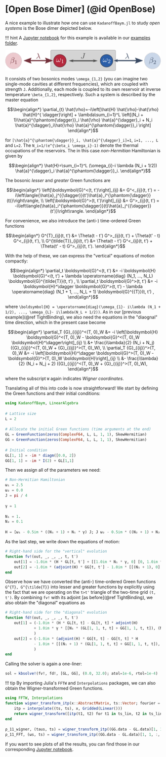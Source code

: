 # [Open Bose Dimer] (@id OpenBose)

A nice example to illustrate how one can use `KadanoffBaym.jl` to study *open systems* is the Bose dimer depicted below.

!!! hint
    A [Jupyter notebook](https://github.com/NonequilibriumDynamics/KadanoffBaym.jl/blob/master/examples/bosonic-dimer.ipynb) for this example is available in our [examples folder](https://github.com/NonequilibriumDynamics/KadanoffBaym.jl/tree/master/examples).

![Set-up of the open Bose dimer](../assets/OpenBoseDimer.png)

It consists of two bosonics modes ``\omega_{1,2}`` (you can imagine two single-mode cavities at different frequencies), which are coupled with strength ``J``. Additionally, each mode is coupled to its own reservoir at inverse temperature ``\beta_{1,2}``, respectively. Such a system is described by the master equation
```math
\begin{align*}
	\partial_{t} \hat{\rho}=-i\left[\hat{H} \hat{\rho}-\hat{\rho} \hat{H}^{
		\dagger}\right]
	+ \lambda\sum_{i=1}^L \left[(N_i + 1)\hat{a}^{\phantom{\dagger}}_i \hat{\rho}  \hat{a}^{\dagger}_i + N_i \hat{a}^{\dagger}_i\hat{\rho}   \hat{a}^{\phantom{\dagger}}_i \right]
\end{align*}
```
for ``[\hat{a}^{\phantom{\dagger}}_i, \hat{a}^{\dagger}_i]=1``, ``i=1, ..., L`` and ``L=2``. The ``N_i=1/(e^{\beta_i \omega_i}-1)`` denote the thermal occupations of the reservoirs. The in this case *non-Hermitian* Hamiltonian is given by
```math
\begin{align*}
    \hat{H}=\sum_{i=1}^L (\omega_{i}-i \lambda (N_i + 1/2)) \hat{a}^{\dagger}_i \hat{a}^{\phantom{\dagger}}_i.
\end{align*}
```
The bosonic *lesser* and *greater* Green functions are 
```math
\begin{align*}
	\left[\boldsymbol{G}^<(t, t')\right]_{ij} &= G^<_{ij}(t, t') = -i\left\langle{\hat{a}_j^{{\dagger}}(t')\hat{a}_i^{\phantom{\dagger}}(t)}\right\rangle, \\
	\left[\boldsymbol{G}^>(t, t')\right]_{ij} &= G^>_{ij}(t, t') = -i\left\langle{\hat{a}_i^{\phantom{\dagger}}(t)\hat{a}_j^{{\dagger}}(t')}\right\rangle.
\end{align*}
```
For convenience, we also introduce the (anti-) time-ordered Green functions
```math
\begin{align*}
	G^{T}_{ij}(t, t') &= \Theta(t - t') G^>_{ij}(t, t') +  \Theta(t' - t) G^<_{ij}(t, t'), \\
	G^{\tilde{T}}_{ij}(t, t') &= \Theta(t - t') G^<_{ij}(t, t') +  \Theta(t' - t) G^>_{ij}(t, t').
\end{align*}
```
With the help of these, we can express the "vertical" equations of motion compactly:
```math
\begin{align*}
	\partial_t \boldsymbol{G}^<(t, t') &= -i \boldsymbol{H} \boldsymbol{G}^<(t, t') + \lambda \operatorname{diag} (N_1, ..., N_L) \boldsymbol{G}^{\tilde{T}}(t, t') , \\
	\partial_t \boldsymbol{G}^>(t, t') &= -i \boldsymbol{H}^\dagger \boldsymbol{G}^>(t, t') - \lambda \operatorname{diag} (N_1 + 1, ..., N_L + 1) \boldsymbol{G}^{{T}}(t, t') ,
\end{align*}
```
where ``\boldsymbol{H} = \operatorname{diag}(\omega_{1}- i\lambda (N_1 + 1/2), ..., \omega_{L}- i\lambda(N_L + 1/2))``. As in our [previous example](@ref TightBinding), we also need the equations in the "diaognal" time direction, which in the present case become
```math
\begin{align*}
	\partial_T {G}_{{ij}}^<(T, 0)_W &= 
	-i \left[\boldsymbol{H} \boldsymbol{G}^<(T, 0)_W - \boldsymbol{G}^<(T, 0)_W \boldsymbol{H}^\dagger\right]_{ij} \\
	&+ \frac{i\lambda}{2} (N_i + N_j) ({G}_{{ij}}^<(T, 0)_W + {G}_{{ij}}^>(T, 0)_W), \\
	\partial_T {G}_{{ij}}^>(T, 0)_W &= -i \left[\boldsymbol{H}^\dagger \boldsymbol{G}^>(T, 0)_W - \boldsymbol{G}^>(T, 0)_W \boldsymbol{H}\right]_{ij} 
	\\
	&- \frac{i\lambda}{2} (N_i + N_j + 2) ({G}_{{ij}}^<(T, 0)_W + {G}_{{ij}}^>(T, 0)_W),
\end{align*}
```
where the subscript ``W`` again indicates *Wigner coordinates*. 

Translating all of this into code is now straightforward! We start by defining the Green functions and their initial conditions:
```julia
using KadanoffBaym, LinearAlgebra

# Lattice size
L = 2

# Allocate the initial Green functions (time arguments at the end)
GL = GreenFunction(zeros(ComplexF64, L, L, 1, 1), SkewHermitian)
GG = GreenFunction(zeros(ComplexF64, L, L, 1, 1), SkewHermitian)

# Initial condition
GL[1, 1] = -im * diagm([0.0, 2])
GG[1, 1] = -im * I(2) + GL[1,1]
```
Then we assign all of the parameters we need:
```julia
# Non-Hermitian Hamiltonian
ω₁ = 2.5
ω₂ = 0.0
J = pi / 4

γ = 1

N₁ = 1.
N₂ = 0.1

H = [ω₁ - 0.5im * ((N₁ + 1) + N₁ * γ) J; J ω₂ - 0.5im * ((N₂ + 1) + N₂ * γ)]
```
As the last step, we write down the equations of motion:
```julia
# Right-hand side for the "vertical" evolution
function fv!(out, _, _, _, t, t′)
    out[1] = -1.0im * (H * GL[t, t′] + [[1.0im * N₁ * γ, 0] [0, 1.0im * N₂ * γ]] * GL[t, t′])
    out[2] = -1.0im * (adjoint(H) * GG[t, t′] - 1.0im * [[(N₁ + 1), 0] [0, (N₂ + 1)]] * GG[t, t′])
end
```
Observe how we have converted the (anti-) time-ordered Green functions ``G^{T}, G^{\tilde{T}}`` into lesser and greater functions by explicitly using the fact that we are operating on the ``t>t'`` triangle of the two-time grid ``(t, t')``. By combining `fv!` with its adjoint [as before](@ref TightBinding), we also obtain the "diagonal" equations as
```julia
# Right-hand side for the "diagonal" evolution
function fd!(out, _, _, _, t, t′)
    out[1] = (-1.0im * (H * GL[t, t] - GL[t, t] * adjoint(H)
             + 1.0im * γ * [[N₁ * (GL[1, 1, t, t] + GG[1, 1, t, t]), (N₁ + N₂) * (GL[2, 1, t, t] + GG[2, 1, t, t]) / 2] [(N₁ + N₂) * (GL[1, 2, t, t] + GG[1, 2, t, t]) / 2, N₂ * (GL[2, 2, t, t] + GG[2, 2, t, t])]])
             )
    out[2] = (-1.0im * (adjoint(H) * GG[t, t] - GG[t, t] * H
             - 1.0im * [[(N₁ + 1) * (GL[1, 1, t, t] + GG[1, 1, t, t]), (N₁ + N₂ + 2) * (GG[2, 1, t, t] + GL[2, 1, t, t]) / 2] [(N₁ + N₂ + 2) * (GG[1, 2, t, t] + GL[1, 2, t, t]) / 2, (N₂ + 1) * (GL[2, 2, t, t] + GG[2, 2, t, t])]])
             )
end
```
Calling the solver is again a one-liner:
```julia
sol = kbsolve!(fv!, fd!, [GL, GG], (0.0, 32.0); atol=1e-6, rtol=1e-4)
```

!!! tip
    By importing Julia's `FFTW` and `Interpolations` packages, we can also obtain the Wigner-transformed Green functions.

```julia
using FFTW, Interpolations
function wigner_transform_itp(x::AbstractMatrix, ts::Vector; fourier = true, ts_lin = range(first(ts), last(ts); length = length(ts)))
    itp = interpolate((ts, ts), x, Gridded(Linear()))
    return wigner_transform([itp(t1, t2) for t1 in ts_lin, t2 in ts_lin]; ts = ts_lin, fourier = fourier)
end

ρ_11_wigner, (taus, ts) = wigner_transform_itp((GG.data - GL.data)[1, 1, :, :], sol.t; fourier=false)
ρ_11_FFT, (ωs, ts) = wigner_transform_itp((GG.data - GL.data)[1, 1, :, :], sol.t; fourier=true)
```

If you want to see plots of all the results, you can find those in our corresponding [Jupyter notebook](https://github.com/NonequilibriumDynamics/KadanoffBaym.jl/blob/master/examples/bosonic-dimer.ipynb).